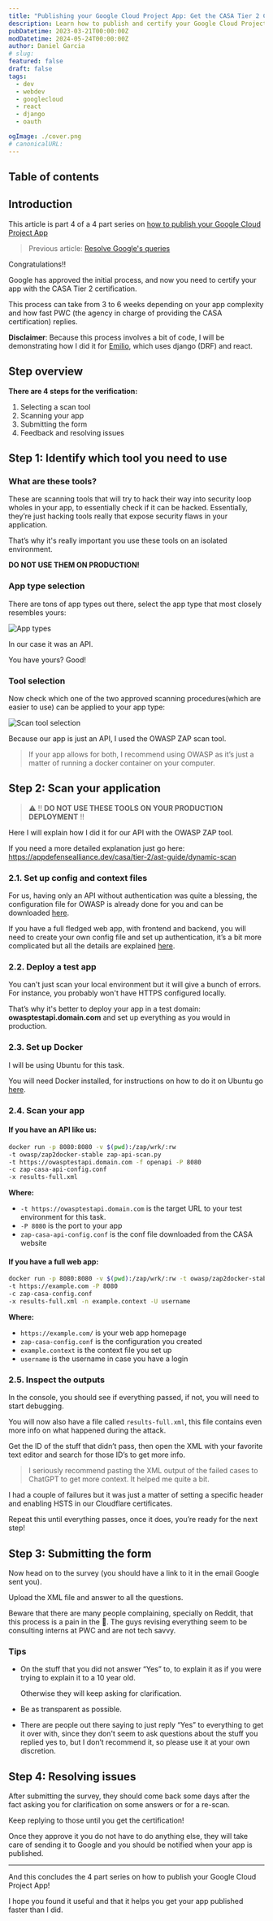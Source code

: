 ```yaml
---
title: "Publishing your Google Cloud Project App: Get the CASA Tier 2 Certification"
description: Learn how to publish and certify your Google Cloud Project App.
pubDatetime: 2023-03-21T00:00:00Z
modDatetime: 2024-05-24T00:00:00Z
author: Daniel Garcia
# slug:
featured: false
draft: false
tags:
  - dev
  - webdev
  - googlecloud
  - react
  - django
  - oauth

ogImage: ./cover.png
# canonicalURL:
---
```


## Table of contents

## Introduction

This article is part 4 of a 4 part series on [how to publish your Google Cloud Project App](/blog/publishing-your-google-cloud-project-app/)

> Previous article: [Resolve Google's queries](/blog/publishing-your-google-cloud-project-app-resolve-google-queries/)

Congratulations!!

Google has approved the initial process, and now you need to certify your app with the CASA Tier 2 certification.

This process can take from 3 to 6 weeks depending on your app complexity and how fast PWC (the agency in charge of providing the CASA certification) replies.

**Disclaimer**: Because this process involves a bit of code, I will be demonstrating how I did it for [Emilio](https://getemil.io), which uses django (DRF) and react.

## Step overview

**There are 4 steps for the verification:**

1. Selecting a scan tool
2. Scanning your app
3. Submitting the form
4. Feedback and resolving issues

## Step 1: Identify which tool you need to use

### What are these tools?

These are scanning tools that will try to hack their way into security loop wholes in your app, to essentially check if it can be hacked. Essentially, they’re just hacking tools really that expose security flaws in your application.

That’s why it's really important you use these tools on an isolated environment.

**DO NOT USE THEM ON PRODUCTION!**

### App type selection

There are tons of app types out there, select the app type that most closely resembles yours:

![App types](./app-types.png)

In our case it was an API.

You have yours? Good!

### Tool selection

Now check which one of the two approved scanning procedures(which are easier to use) can be applied to your app type:

![Scan tool selection](./scan-tool-selection.png)

Because our app is just an API, I used the OWASP ZAP scan tool.

> If your app allows for both, I recommend using OWASP as it’s just a matter of running a docker container on your computer\.

## Step 2: Scan your application

> ⚠️ ‼️ **DO NOT USE THESE TOOLS ON YOUR PRODUCTION DEPLOYMENT** ‼️

Here I will explain how I did it for our API with the OWASP ZAP tool.

If you need a more detailed explanation just go here: [https://appdefensealliance\.dev/casa/tier\-2/ast\-guide/dynamic\-scan](https://appdefensealliance.dev/casa/tier-2/ast-guide/dynamic-scan)

### 2.1. Set up config and context files

For us, having only an API without authentication was quite a blessing, the configuration file for OWASP is already done for you and can be downloaded [here](https://appdefensealliance.dev/casa/tier-2/ast-guide/dynamic-scan).

If you have a full fledged web app, with frontend and backend, you will need to create your own config file and set up authentication, it’s a bit more complicated but all the details are explained [here](https://appdefensealliance.dev/casa/tier-2/ast-guide/dynamic-scan).

### 2.2. Deploy a test app

You can't just scan your local environment but it will give a bunch of errors. For instance, you probably won't have HTTPS configured locally.

That’s why it's better to deploy your app in a test domain: **owasptestapi.domain.com** and set up everything as you would in production.

### 2.3. Set up Docker

I will be using Ubuntu for this task.

You will need Docker installed, for instructions on how to do it on Ubuntu go [here](https://docs.docker.com/engine/install/ubuntu/).

### 2.4. Scan your app

#### If you have an API like us:

```bash
docker run -p 8080:8080 -v $(pwd):/zap/wrk/:rw
-t owasp/zap2docker-stable zap-api-scan.py
-t https://owasptestapi.domain.com -f openapi -P 8080
-c zap-casa-api-config.conf
-x results-full.xml
```

**Where:**

- `-t https://owasptestapi.domain.com` is the target URL to your test environment for this task.
- `-P 8080` is the port to your app
- `zap-casa-api-config.conf` is the conf file downloaded from the CASA website

#### If you have a full web app:

```bash
docker run -p 8080:8080 -v $(pwd):/zap/wrk/:rw -t owasp/zap2docker-stable zap-full-scan.py
-t https://example.com -P 8080
-c zap-casa-config.conf
-x results-full.xml -n example.context -U username
```

**Where:**

- `https://example.com/` is your web app homepage
- `zap-casa-config.conf` is the configuration you created
- `example.context` is the context file you set up
- `username` is the username in case you have a login

### 2.5. Inspect the outputs

In the console, you should see if everything passed, if not, you will need to start debugging.

You will now also have a file called `results-full.xml`, this file contains even more info on what happened during the attack.

Get the ID of the stuff that didn’t pass, then open the XML with your favorite text editor and search for those ID’s to get more info.

> I seriously recommend pasting the XML output of the failed cases to ChatGPT to get more context. It helped me quite a bit.

I had a couple of failures but it was just a matter of setting a specific header and enabling HSTS in our Cloudflare certificates.

Repeat this until everything passes, once it does, you’re ready for the next step!

## Step 3: Submitting the form

Now head on to the survey (you should have a link to it in the email Google sent you).

Upload the XML file and answer to all the questions.

Beware that there are many people complaining, specially on Reddit, that this process is a pain in the 🍑. The guys revising everything seem to be consulting interns at PWC and are not tech savvy.

### Tips

- On the stuff that you did not answer “Yes” to, to explain it as if you were trying to explain it to a 10 year old.

  Otherwise they will keep asking for clarification.

- Be as transparent as possible.

- There are people out there saying to just reply “Yes” to everything to get it over with, since they don't seem to ask questions about the stuff you replied yes to, but I don’t recommend it, so please use it at your own discretion.

## Step 4: Resolving issues

After submitting the survey, they should come back some days after the fact asking you for clarification on some answers or for a re-scan.

Keep replying to those until you get the certification!

Once they approve it you do not have to do anything else, they will take care of sending it to Google and you should be notified when your app is published.

---

And this concludes the 4 part series on how to publish your Google Cloud Project App!

I hope you found it useful and that it helps you get your app published faster than I did.
